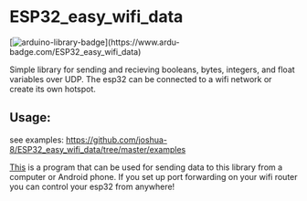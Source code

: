 # ESP32_easy_wifi_data

[![arduino-library-badge](https://www.ardu-badge.com/badge/ESP32_easy_wifi_data.svg?)](https://www.ardu-badge.com/ESP32_easy_wifi_data)

Simple library for sending and recieving booleans, bytes, integers, and float variables over UDP. The esp32 can be connected to a wifi network or create its own hotspot.


## Usage:
see examples: https://github.com/joshua-8/ESP32_easy_wifi_data/tree/master/examples


[This](https://github.com/RCMgames/RCMDS) is a program that can be used for sending data to this library from a computer or Android phone. If you set up port forwarding on your wifi router you can control your esp32 from anywhere!
